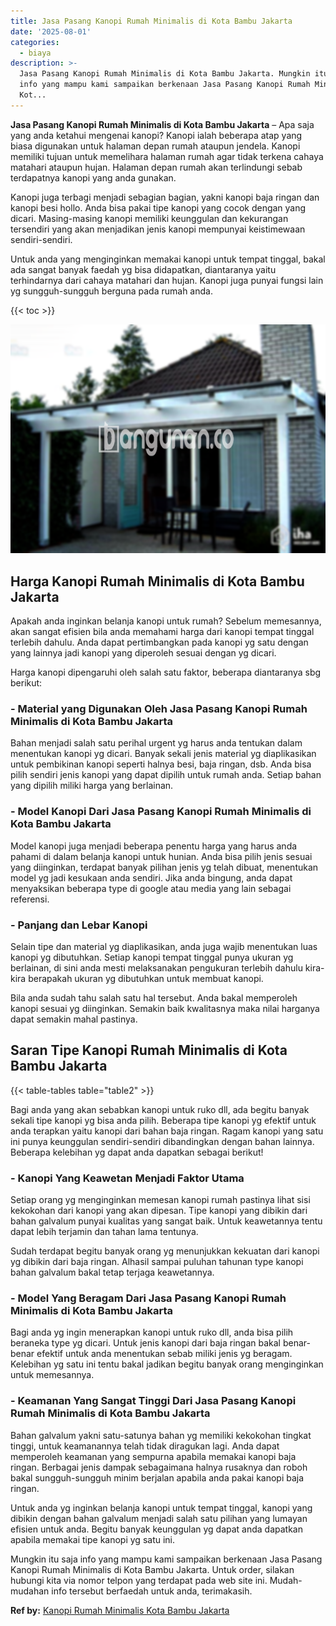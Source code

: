 ```yaml
---
title: Jasa Pasang Kanopi Rumah Minimalis di Kota Bambu Jakarta
date: '2025-08-01'
categories:
  - biaya
description: >-
  Jasa Pasang Kanopi Rumah Minimalis di Kota Bambu Jakarta. Mungkin itu saja
  info yang mampu kami sampaikan berkenaan Jasa Pasang Kanopi Rumah Minimalis di
  Kot...
---
```


**Jasa Pasang Kanopi Rumah Minimalis di Kota Bambu Jakarta** – Apa saja yang anda ketahui mengenai kanopi? Kanopi ialah beberapa atap yang biasa digunakan untuk halaman depan rumah ataupun jendela. Kanopi memiliki tujuan untuk memelihara halaman rumah agar tidak terkena cahaya matahari ataupun hujan. Halaman depan rumah akan terlindungi sebab terdapatnya kanopi yang anda gunakan.

Kanopi juga terbagi menjadi sebagian bagian, yakni kanopi baja ringan dan kanopi besi hollo. Anda bisa pakai tipe kanopi yang cocok dengan yang dicari. Masing-masing kanopi memiliki keunggulan dan kekurangan tersendiri yang akan menjadikan jenis kanopi mempunyai keistimewaan sendiri-sendiri.

Untuk anda yang menginginkan memakai kanopi untuk tempat tinggal, bakal ada sangat banyak faedah yg bisa didapatkan, diantaranya yaitu terhindarnya dari cahaya matahari dan hujan. Kanopi juga punyai fungsi lain yg sungguh-sungguh berguna pada rumah anda.

{{< toc >}}

![Jasa Pasang Kanopi Rumah Minimalis di Kota Bambu Jakarta](/images/harga-kanopi-minimalis-36.png)

## Harga Kanopi Rumah Minimalis di Kota Bambu Jakarta

Apakah anda inginkan belanja kanopi untuk rumah? Sebelum memesannya, akan sangat efisien bila anda memahami harga dari kanopi tempat tinggal terlebih dahulu. Anda dapat pertimbangkan pada kanopi yg satu dengan yang lainnya jadi kanopi yang diperoleh sesuai dengan yg dicari.

Harga kanopi dipengaruhi oleh salah satu faktor, beberapa diantaranya sbg berikut:

### \- Material yang Digunakan Oleh Jasa Pasang Kanopi Rumah Minimalis di Kota Bambu Jakarta

Bahan menjadi salah satu perihal urgent yg harus anda tentukan dalam menentukan kanopi yg dicari. Banyak sekali jenis material yg diaplikasikan untuk pembikinan kanopi seperti halnya besi, baja ringan, dsb. Anda bisa pilih sendiri jenis kanopi yang dapat dipilih untuk rumah anda. Setiap bahan yang dipilih miliki harga yang berlainan.

### \- Model Kanopi Dari Jasa Pasang Kanopi Rumah Minimalis di Kota Bambu Jakarta

Model kanopi juga menjadi beberapa penentu harga yang harus anda pahami di dalam belanja kanopi untuk hunian. Anda bisa pilih jenis sesuai yang diinginkan, terdapat banyak pilihan jenis yg telah dibuat, menentukan model yg jadi kesukaan anda sendiri. Jika anda bingung, anda dapat menyaksikan beberapa type di google atau media yang lain sebagai referensi.

### \- Panjang dan Lebar Kanopi

Selain tipe dan material yg diaplikasikan, anda juga wajib menentukan luas kanopi yg dibutuhkan. Setiap kanopi tempat tinggal punya ukuran yg berlainan, di sini anda mesti melaksanakan pengukuran terlebih dahulu kira-kira berapakah ukuran yg dibutuhkan untuk membuat kanopi.

Bila anda sudah tahu salah satu hal tersebut. Anda bakal memperoleh kanopi sesuai yg diinginkan. Semakin baik kwalitasnya maka nilai harganya dapat semakin mahal pastinya.

## Saran Tipe Kanopi Rumah Minimalis di Kota Bambu Jakarta

{{< table-tables table="table2" >}}

Bagi anda yang akan sebabkan kanopi untuk ruko dll, ada begitu banyak sekali tipe kanopi yg bisa anda pilih. Beberapa tipe kanopi yg efektif untuk anda terapkan yaitu kanopi dari bahan baja ringan. Ragam kanopi yang satu ini punya keunggulan sendiri-sendiri dibandingkan dengan bahan lainnya. Beberapa kelebihan yg dapat anda dapatkan sebagai berikut!

### \- Kanopi Yang Keawetan Menjadi Faktor Utama

Setiap orang yg menginginkan memesan kanopi rumah pastinya lihat sisi kekokohan dari kanopi yang akan dipesan. Tipe kanopi yang dibikin dari bahan galvalum punyai kualitas yang sangat baik. Untuk keawetannya tentu dapat lebih terjamin dan tahan lama tentunya.

Sudah terdapat begitu banyak orang yg menunjukkan kekuatan dari kanopi yg dibikin dari baja ringan. Alhasil sampai puluhan tahunan type kanopi bahan galvalum bakal tetap terjaga keawetannya.

### \- Model Yang Beragam Dari Jasa Pasang Kanopi Rumah Minimalis di Kota Bambu Jakarta

Bagi anda yg ingin menerapkan kanopi untuk ruko dll, anda bisa pilih beraneka type yg dicari. Untuk jenis kanopi dari baja ringan bakal benar-benar efektif untuk anda menentukan sebab miliki jenis yg beragam. Kelebihan yg satu ini tentu bakal jadikan begitu banyak orang menginginkan untuk memesannya.

### \- Keamanan Yang Sangat Tinggi Dari Jasa Pasang Kanopi Rumah Minimalis di Kota Bambu Jakarta

Bahan galvalum yakni satu-satunya bahan yg memiliki kekokohan tingkat tinggi, untuk keamanannya telah tidak diragukan lagi. Anda dapat memperoleh keamanan yang sempurna apabila memakai kanopi baja ringan. Berbagai jenis dampak sebagaimana halnya rusaknya dan roboh bakal sungguh-sungguh minim berjalan apabila anda pakai kanopi baja ringan.

Untuk anda yg inginkan belanja kanopi untuk tempat tinggal, kanopi yang dibikin dengan bahan galvalum menjadi salah satu pilihan yang lumayan efisien untuk anda. Begitu banyak keunggulan yg dapat anda dapatkan apabila memakai tipe kanopi yg satu ini.

Mungkin itu saja info yang mampu kami sampaikan berkenaan Jasa Pasang Kanopi Rumah Minimalis di Kota Bambu Jakarta. Untuk order, silakan hubungi kita via nomor telpon yang terdapat pada web site ini. Mudah-mudahan info tersebut berfaedah untuk anda, terimakasih.

**Ref by:**  [Kanopi Rumah Minimalis Kota Bambu Jakarta](https://id.wikipedia.org/wiki/Kanopi)
